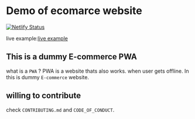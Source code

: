 # Demo of ecomarce website

[![Netlify Status](https://api.netlify.com/api/v1/badges/0e4acb8c-4945-4678-9d3e-9f8857d786c8/deploy-status)](https://app.netlify.com/sites/vishavkarma-foods-ecommarce/deploys)

live example:[live example](https://vishavkarma-foods-ecommarce.netlify.app "example app")

## This is a dummy E-commerce PWA

what is a `PWA` ? PWA is a website
thats also works. when user gets offline. In this is dummy `E-commerce` website.

## willing to contribute

check `CONTRIBUTING.md` and `CODE_OF_CONDUCT`.
